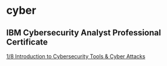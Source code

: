 # cyber

## IBM Cybersecurity Analyst Professional Certificate

[1/8 Introduction to Cybersecurity Tools & Cyber Attacks](https://github.com/odenipinedo/cyber/blob/main/IBM_Cybersecurity_Analyst_Professional_Certificate/1.%20Introduction_to_Cybersecurity_Tools_and_Cyber_Attacks.md)
